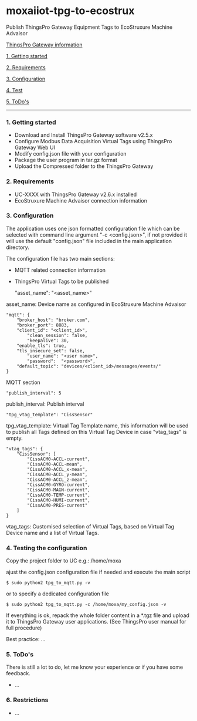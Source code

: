 # moxaiiot-tpg-to-ecostrux
Publish ThingsPro Gateway Equipment Tags to EcoStruxure Machine Advaisor

[ThingsPro Gateway information](https://www.moxa.com/en/products/industrial-computing/system-software/thingspro-2)

[1. Getting started](#getting-started)

[2. Requirements](#requirements)

[3. Configuration](#configuration)

[4. Test](#test)

[5. ToDo's](#todos)

*******************************************************************************
<a name="getting-started"></a>
### 1. Getting started 

* Download and Install ThingsPro Gateway software v2.5.x
* Configure Modbus Data Acquisition Virtual Tags using ThingsPro Gateway Web UI
* Modify config.json file with your configuration
* Package the user program in tar.gz format
* Upload the Compressed folder to the ThingsPro Gateway

<a name="requirements"></a>
### 2. Requirements
* UC-XXXX with ThingsPro Gateway v2.6.x installed
* EcoStruxure Machine Advaisor connection information


<a name="configuration"></a>
### 3. Configuration

The application uses one json formatted configuration file which can be selected with command line argument "-c <config.json>", if not provided it will use the default "config.json" file included in the main application directory. 

The configuration file has two main sections:
* MQTT related connection information
* ThingsPro Virtual Tags to be published

	"asset_name": "<asset_name>"
	
asset_name: Device name as configured in EcoStruxure Machine Advaisor 
	
	"mqtt": {
		"broker_host": "broker.com",
		"broker_port": 8883,
		"client_id": "<client_id>",
	        "clean_session": false,
	        "keepalive": 30,
		"enable_tls": true,  
		"tls_insecure_set": false,
	        "user_name": "<user name>",
	        "password":  "<password>",    
		"default_topic": "devices/<client_id>/messages/events/"
	}
	
MQTT section
	
	"publish_interval": 5
	
publish_interval: Publish interval 

	"tpg_vtag_template": "CissSensor"
	
tpg_vtag_template: Virtual Tag Template name, this information will be used to publish all Tags
defined on this Virtual Tag Device in case "vtag_tags" is empty.

	"vtag_tags": {
		"CissSensor": [
			"CissACM0-ACCL-current",
			"CissACM0-ACCL-mean",
			"CissACM0-ACCL_x-mean",
			"CissACM0-ACCL_y-mean",
			"CissACM0-ACCL_z-mean",
			"CissACM0-GYRO-current",
			"CissACM0-MAGN-current",		
			"CissACM0-TEMP-current",
			"CissACM0-HUMI-current",
			"CissACM0-PRES-current"	
		]
	}

vtag_tags: Customised selection of Virtual Tags, based on Virtual Tag Device name and a list of Virtual Tags.

<a name="test"></a>
### 4. Testing the configuration

Copy the project folder to UC e.g.: /home/moxa

ajust the config.json configuration file if needed and execute the main script

	$ sudo python2 tpg_to_mqtt.py -v

or to specify a dedicated configuration file

	$ sudo python2 tpg_to_mqtt.py -c /home/moxa/my_config.json -v

If everything is ok, repack the whole folder content in a *.tgz file and upload it to ThingsPro Gateway user applications. (See ThingsPro user manual for full procedure)

Best practice: ...

<a name="todos"></a>
### 5. ToDo's 

There is still a lot to do, let me know your experience or if you have some feedback.
* ...

<a name="restrictions"></a>
### 6. Restrictions
* ...

